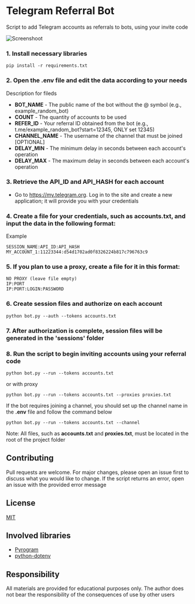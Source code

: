 # Telegram Referral Bot
Script to add Telegram accounts as referrals to bots, using your invite code

![Screenshoot](https://github.com/svtcore/telegram-referral-bot/blob/main/screenshot.png)

### 1. Install necessary libraries
```
pip install -r requirements.txt
```
### 2. Open the .env file and edit the data according to your needs
Description for fileds
 - **BOT_NAME** - The public name of the bot without the @ symbol (e.g., example_random_bot)
 - **COUNT** - The quantity of accounts to be used
 - **REFER_ID** - Your referral ID obtained from the bot (e.g., t.me/example_random_bot?start=12345, ONLY set 12345)
 - **CHANNEL_NAME** - The username of the channel that must be joined [OPTIONAL]
 - **DELAY_MIN** - The minimum delay in seconds between each account's operation
 - **DELAY_MAX** - The maximum delay in seconds between each account's operation

### 3. Retrieve the API_ID and API_HASH for each account
 - Go to https://my.telegram.org. Log in to the site and create a new application; it will provide you with your credentials
### 4. Create a file for your credentials, such as accounts.txt, and input the data in the following format:
Example
```
SESSION_NAME:API_ID:API_HASH
MY_ACCOUNT_1:11223344:d54d1702ad0f8326224b817c796763c9
```
### 5. If you plan to use a proxy, create a file for it in this format:
```
NO PROXY (leave file empty)
IP:PORT
IP:PORT:LOGIN:PASSWORD
```
### 6. Create session files and authorize on each account
```
python bot.py --auth --tokens accounts.txt
```
### 7. After authorization is complete, session files will be generated in the 'sessions' folder
### 8. Run the script to begin inviting accounts using your referral code
```
python bot.py --run --tokens accounts.txt
```
or with proxy
```
python bot.py --run --tokens accounts.txt --proxies proxies.txt
```
If the bot requires joining a channel, you should set up the channel name in the **.env** file and follow the command below
```
python bot.py --run --tokens accounts.txt --channel
```
Note: All files, such as **accounts.txt** and **proxies.txt**, must be located in the root of the project folder

## Contributing
Pull requests are welcome. For major changes, please open an issue first to discuss what you would like to change. 
If the script returns an error, open an issue with the provided error message 

## License
[MIT](https://github.com/svtcore/telegram-referral-bot/blob/main/LICENSE)

## Involved libraries
* [Pyrogram](https://github.com/pyrogram/pyrogram)
* [python-dotenv](https://github.com/theskumar/python-dotenv)

## Responsibility
All materials are provided for educational purposes only. The author does not bear the responsibility of the consequences of use by other users